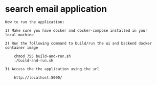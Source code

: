 # search email application

    How to run the application:

    1) Make sure you have docker and docker-compose installed in your local machine

    2) Run the following command to build/run the ui and backend docker container image

        chmod 755 build-and-run.sh
        ./build-and-run.sh

    3) Access the the application using the url

        http://localhost:5000/
